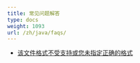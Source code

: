 ```yaml
---
title: 常见问题解答
type: docs
weight: 1093
url: /zh/java/faqs/
---
```


- [该文件格式不受支持或您未指定正确的格式](/cells/zh/java/this-file-format-is-not-supported-or-you-do-not-specify-a-correct-format/)
